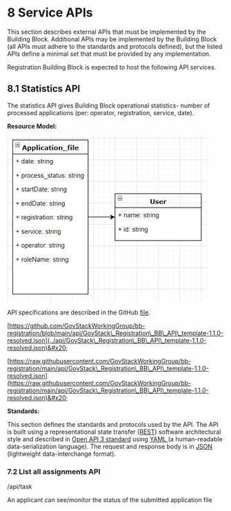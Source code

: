 # 8 Service APIs

This section describes external APIs that must be implemented by the Building Block. Additional APIs may be implemented by the Building Block (all APIs must adhere to the standards and protocols defined), but the listed APIs define a minimal set that must be provided by any implementation.

Registration Building Block is expected to host the following API services.

## 8.1 Statistics API

The statistics API gives Building Block operational statistics- number of processed applications (per: operator, registration, service, date).

**Resource Model:**

![Illustration 5- resource model for Registration Building Block Statistics API.](<.gitbook/assets/image4 (1) (1).png>)

API specifications are described in the GitHub [file](../api/GovStack\_Registration\_BB\_API\_template-1.1.0-resolved.json).

[https://github.com/GovStackWorkingGroup/bb-registration/blob/main/api/GovStack\_Registration\_BB\_API\_template-1.1.0-resolved.json](../api/GovStack\_Registration\_BB\_API\_template-1.1.0-resolved.json)&#x20;

[https://raw.githubusercontent.com/GovStackWorkingGroup/bb-registration/main/api/GovStack\_Registration\_BB\_API\_template-1.1.0-resolved.json](https://raw.githubusercontent.com/GovStackWorkingGroup/bb-registration/main/api/GovStack\_Registration\_BB\_API\_template-1.1.0-resolved.json)&#x20;

**Standards:**

This section defines the standards and protocols used by the API. The API is built using a representational state transfer ([REST](https://restfulapi.net/)) software architectural style and described in [Open API 3 standard](https://swagger.io/specification/) using [YAML ](http://yaml.org/)(a human-readable data-serialization language). The request and response body is in [JSON ](https://www.json.org/json-en.html)(lightweight data-interchange format).



### 7.2 List all assignments API

/api/task&#x20;

An applicant can see/monitor the status of the submitted application file
